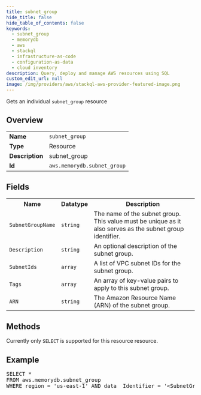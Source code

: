 ```yaml
---
title: subnet_group
hide_title: false
hide_table_of_contents: false
keywords:
  - subnet_group
  - memorydb
  - aws
  - stackql
  - infrastructure-as-code
  - configuration-as-data
  - cloud inventory
description: Query, deploy and manage AWS resources using SQL
custom_edit_url: null
image: /img/providers/aws/stackql-aws-provider-featured-image.png
---
```

Gets an individual <code>subnet_group</code> resource

## Overview
<table><tbody>
<tr><td><b>Name</b></td><td><code>subnet_group</code></td></tr>
<tr><td><b>Type</b></td><td>Resource</td></tr>
<tr><td><b>Description</b></td><td>subnet_group</td></tr>
<tr><td><b>Id</b></td><td><code>aws.memorydb.subnet_group</code></td></tr>
</tbody></table>

## Fields
<table><tbody>
<tr><th>Name</th><th>Datatype</th><th>Description</th></tr>
<tr><td><code>SubnetGroupName</code></td><td><code>string</code></td><td>The name of the subnet group. This value must be unique as it also serves as the subnet group identifier.</td></tr>
<tr><td><code>Description</code></td><td><code>string</code></td><td>An optional description of the subnet group.</td></tr>
<tr><td><code>SubnetIds</code></td><td><code>array</code></td><td>A list of VPC subnet IDs for the subnet group.</td></tr>
<tr><td><code>Tags</code></td><td><code>array</code></td><td>An array of key-value pairs to apply to this subnet group.</td></tr>
<tr><td><code>ARN</code></td><td><code>string</code></td><td>The Amazon Resource Name (ARN) of the subnet group.</td></tr>

</tbody></table>

## Methods
Currently only <code>SELECT</code> is supported for this resource resource.

## Example
<pre>
SELECT * 
FROM aws.memorydb.subnet_group
WHERE region = 'us-east-1' AND data__Identifier = '&lt;SubnetGroupName&gt;'
</pre>
